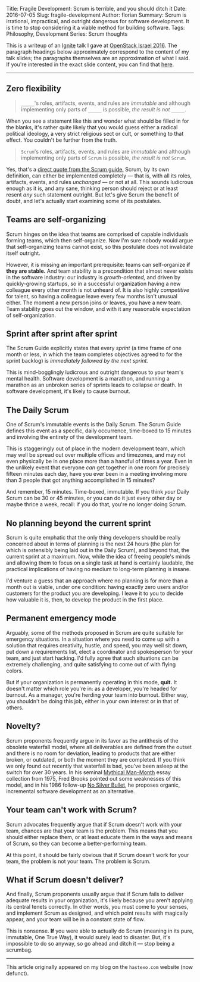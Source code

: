 Title: Fragile Development: Scrum is terrible, and you should ditch it
Date: 2016-07-05
Slug: fragile-development
Author: florian
Summary: Scrum is irrational, impractical, and outright dangerous for software development. It is time to stop considering it a viable method for building software.
Tags: Philosophy, Development
Series: Scrum thoughts

This is a writeup of an
[Ignite](https://en.wikipedia.org/wiki/Ignite_(event)) talk I gave at
[OpenStack Israel 2016](http://www.openstack-israel.org). The
paragraph headings below approximately correspond to the content of my
talk slides; the paragraphs themselves are an approximation of what I
said. If you're interested in the exact slide content, you can find
that [here](//fghaas.github.io/openstackisrael2016-ignite).

* * *

## Zero flexibility

> `_____`'s roles, artifacts, events, and rules are _immutable_ and
> although implementing only parts of `_____` is possible, _the result
> is not_ `_____`.

When you see a statement like this and wonder what should be filled in
for the blanks, it's rather quite likely that you would guess either a
radical political ideology, a very strict religious sect or cult, or
something to that effect. You couldn't be further from the truth.

> `Scrum`'s roles, artifacts, events, and rules are _immutable_ and
> although implementing only parts of `Scrum` is possible, _the result
> is not_ `Scrum`.

Yes, that's a
[direct quote from the Scrum guide.](http://www.scrumguides.org/scrum-guide.html#end-note)
Scrum, by its own definition, can either be implemented completely —
that is, with all its roles, artifacts, events, and rules _unchanged_
— or not at all. This sounds ludicrous enough as it is, and any sane,
thinking person should reject or at least resent _any_ such statement
outright. But let's give Scrum the benefit of doubt, and let's
actually start examining some of its postulates.


## Teams are self-organizing

Scrum hinges on the idea that teams are comprised of capable
individuals forming teams, which then self-organize. Now I'm sure
nobody would argue that self-organizing teams cannot exist, so this
postulate does not invalidate itself outright.

However, it is missing an important prerequisite: teams can
self-organize **if they are stable.** And team stability is a
precondition that almost never exists in the software industry: our
industry is _growth-oriented,_ and driven by quickly-growing startups,
so in a successful organization having a new colleague every other
month is not unheard of. It is also highly _competitive_ for talent,
so having a colleague leave every few months isn't unusual either. The
moment a new person joins or leaves, you have a new team. Team
stability goes out the window, and with it any reasonable expectation
of self-organization.


## Sprint after sprint after sprint

The Scrum Guide explicitly states that every _sprint_ (a time frame of
one month or less, in which the team completes objectives agreed to
for the sprint backlog) is _immediately followed by the next sprint._

This is mind-bogglingly ludicrous and outright dangerous to your
team's mental health. Software development is a marathon, and running
a marathon as an unbroken series of sprints leads to collapse or
death. In software development, it's likely to cause burnout.


## The Daily Scrum

One of Scrum's immutable events is the Daily Scrum. The Scrum Guide
defines this event as a specific, daily occurrence, time-boxed to 15
minutes and involving the entirety of the development team.

This is staggeringly out of place in the modern development team,
which may well be spread out over multiple offices and timezones, and
may not even physically be in one place more than a handful of times a
year. Even in the unlikely event that everyone _can_ get together in
one room for precisely fifteen minutes each day, have you ever been in
a meeting involving more than 3 people that got anything accomplished
in 15 minutes?

And remember, 15 minutes. Time-boxed, immutable. If you think _your_
Daily Scrum can be 30 or 45 minutes, or you can do it just every other
day or maybe thrice a week, recall: if you do that, you're no longer
doing Scrum.


## No planning beyond the current sprint

Scrum is quite emphatic that the only thing developers should be
really concerned about in terms of planning is the next 24 hours (the
plan for which is ostensibly being laid out in the Daily Scrum), and
beyond that, the current sprint at a maximum. Now, while the idea of
freeing people's minds and allowing them to focus on a single task at
hand is certainly laudable, the practical implications of having no
medium to long-term planning is insane.

I'd venture a guess that an approach where no planning is for more
than a month out is viable, under one condition: having exactly zero
users and/or customers for the product you are developing. I leave it
to you to decide how valuable it is, then, to develop the product in
the first place.


## Permanent emergency mode

Arguably, some of the methods proposed in Scrum are quite suitable for
emergency situations. In a situation where you need to come up with a
solution that requires creativity, hustle, and speed, you may well sit
down, put down a requirements list, elect a coordinator and
spokesperson for your team, and just start hacking. I'd fully agree
that such situations can be extremely challenging, and quite
satisfying to come out of with flying colors.

But if your organization is permanently operating in this mode,
**quit.** It doesn't matter which role you're in: as a developer,
you're headed for burnout. As a manager, you're herding your team into
burnout. Either way, you shouldn't be doing this job, either in your
own interest or in that of others.


## Novelty?

Scrum proponents frequently argue in its favor as the antithesis of
the obsolete waterfall model, where all deliverables are defined from
the outset and there is no room for deviation, leading to products
that are either broken, or outdated, or both the moment they are
completed. If you think we only found out recently that waterfall is
bad, you've been asleep at the switch for over 30 years. In his
seminal
[Mythical Man-Month](https://en.wikipedia.org/wiki/The_Mythical_Man-Month)
essay collection from 1975, Fred Brooks pointed out some weaknesses of
this model, and in his 1986 follow-up
[No Silver Bullet,](https://en.wikipedia.org/wiki/No_Silver_Bullet) he
proposes organic, incremental software development as an alternative.


## Your team can't work with Scrum?

Scrum advocates frequently argue that if Scrum doesn't work with your
team, chances are that your team is the problem. This means that you
should either replace them, or at least educate them in the ways and
means of Scrum, so they can become a better-performing team.

At this point, it should be fairly obvious that if Scrum doesn't work
for your team, the problem is not your team. The problem is Scrum.


## What if Scrum doesn't deliver?

And finally, Scrum proponents usually argue that if Scrum fails to
deliver adequate results in your organization, it's likely because you
aren't applying its central tenets correctly. In other words, you must
come to your senses, and implement Scrum as designed, and which point
results with magically appear, and your team will be in a constant
state of flow.

This is nonsense. **If** you were able to actually do Scrum (meaning
in its pure, immutable, One True Way), it would surely lead to
disaster. But, it's impossible to do so anyway, so go ahead and ditch
it — stop being a scrumbag.


* * *

This article originally appeared on my blog on the `hastexo.com` website (now defunct).

